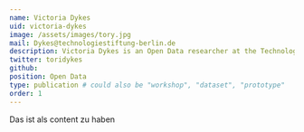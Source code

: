 ```yaml
---
name: Victoria Dykes
uid: victoria-dykes
image: /assets/images/tory.jpg
mail: Dykes@technologiestiftung-berlin.de
description: Victoria Dykes is an Open Data researcher at the Technologiestiftung Berlin. She studied Public Policy at the Hertie School of Governance in Berlin. Her research focuses on how Open Data can be used to positively transform cities and administrations, as well as how public administrations can utilize technology and data to improve processes and provide better services.
twitter: toridykes
github:
position: Open Data
type: publication # could also be "workshop", "dataset", "prototype"
order: 1
---
```



Das ist als content zu haben
